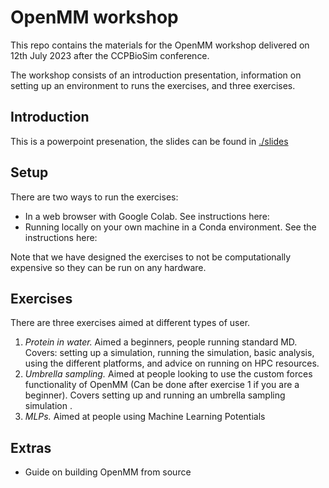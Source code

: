 # OpenMM workshop

This repo contains the materials for the OpenMM workshop delivered on 12th July 2023 after the CCPBioSim conference.


The workshop consists of an introduction presentation, information on setting up an environment to runs the exercises, and three exercises.

## Introduction
This is a powerpoint presenation, the slides can be found in [./slides](./slides)


## Setup
There are two ways to run the exercises:
- In a web browser with Google Colab. See instructions here:
- Running locally on your own machine in a Conda environment. See the instructions here:

Note that we have designed the exercises to not be computationally expensive so they can be run on any hardware.


## Exercises
There are three exercises aimed at different types of user.
1. *Protein in water.* Aimed a beginners, people running standard MD. Covers: setting up a simulation, running the simulation, basic analysis, using the different platforms, and advice on running on HPC resources.
2. *Umbrella sampling.* Aimed at people looking to use the custom forces functionality of OpenMM (Can be done after exercise 1 if you are a beginner). Covers setting up and running an umbrella sampling simulation .
3. *MLPs.* Aimed at people using Machine Learning Potentials

## Extras
- Guide on building OpenMM from source